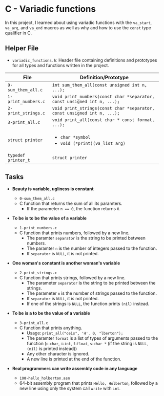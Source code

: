 # C - Variadic functions
In this project, I learned about using variadic functions with the `va_start`, `va_arg`, and `va_end` macros as well as why and how to use the `const` type qualifier in C.

## Helper File

* `variadic_functions.h`: Header file containing definitions and prototypes for all types and functions written in the project.

| File                     | Definition/Prototype                                                    |
| ------------------------ | ----------------------------------------------------------------------- |
| `0-sum_them_all.c`       | `int sum_them_all(const unsigned int n, ...);`                          |
| `1-print_numbers.c`      | `void print_numbers(const char *separator, const unsigned int n, ...);` |
| `2-print_strings.c`      | `void print_strings(const char *separator, const unsigned int n, ...);` |
| `3-print_all.c`          | `void print_all(const char * const format, ...);`                       |
| `struct printer`         | <ul><li>`char *symbol`</li><li>`void (*print)(va_list arg)`</li></ul>   |
| `typedef printer_t`      | `struct printer`                                                        |

## Tasks
* **Beauty is variable, ugliness is constant**
  * `0-sum_them_all.c`
  * C function that returns the sum of all its paramters.
    * If the parameter `n == 0`, the function returns `0`.

* **To be is to be the value of a variable**
  * `1-print_numbers.c`
  * C function that prints numbers, followed by a new line.
    * The paramter `separator` is the string to be printed between numbers.
    * The paramter `n` is the number of integers passed to the function.
    * If `separator` is `NULL`, it is not printed.

* **One woman's constant is another woman's variable**
  * `2-print_strings.c`
  * C function that prints strings, followed by a new line.
    * The parameter `separator` is the string to be printed between the strings.
    * The parameter `n` is the number of strings passed to the function.
    * If `separator` is `NULL`, it is not printed.
    * If one of the strings is `NULL`, the function prints `(nil)` instead.

* **To be is a to be the value of a variable**
  * `3-print_all.c`
  * C function that prints anything.
    * Usage: `print_all("ceis", 'H', 0, "lberton");`
    * The paramter `format` is a list of types of arguments passed to the function (`c`:`char`, `i`:`int`, `f`:`float`, `s`:`char *` (if the string is `NULL`, `(nil)` is printed instead))
    * Any other character is ignored.
    * A new line is printed at the end of the function.

* **Real programmers can write assembly code in any language**
  * `100-hello_holberton.asm`
  * 64-bit assembly program that prints `Hello, Holberton`, followed by a new line using only the system call `write` with `int`.
